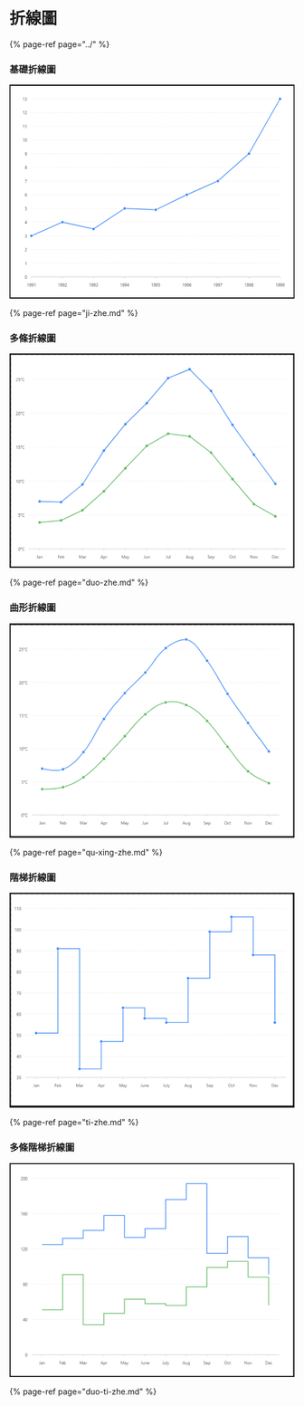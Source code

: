 # 折線圖

{% page-ref page="../" %}

### 基礎折線圖

![&#x57FA;&#x790E;&#x6298;&#x7DDA;&#x5716;](../../.gitbook/assets/ji-chu-zhe-xian-tu.png)

{% page-ref page="ji-zhe.md" %}

### 多條折線圖

![&#x591A;&#x689D;&#x6298;&#x7DDA;&#x5716;](../../.gitbook/assets/duo-tiao-zhe-xian-tu.png)

{% page-ref page="duo-zhe.md" %}

### 曲形折線圖

![&#x66F2;&#x5F62;&#x6298;&#x7DDA;&#x5716;](../../.gitbook/assets/qu-xing-zhe-xian-tu.png)

{% page-ref page="qu-xing-zhe.md" %}

### 階梯折線圖

![&#x968E;&#x68AF;&#x6298;&#x7DDA;&#x5716;](../../.gitbook/assets/jie-ti-zhe-xian-tu.png)

{% page-ref page="ti-zhe.md" %}

### 多條階梯折線圖

![&#x591A;&#x689D;&#x968E;&#x68AF;&#x6298;&#x7DDA;&#x5716;](../../.gitbook/assets/duo-tiao-jie-ti-zhe-xian-tu.png)

{% page-ref page="duo-ti-zhe.md" %}



